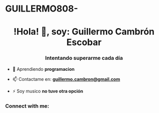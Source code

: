 # GUILLERMO808-
<h1 align="center">!Hola! 👋, soy: Guillermo Cambrón Escobar</h1>
<h3 align="center">Intentando superarme cada día</h3>

- 🌱 Aprendiendo **programacion**

- 📫 Contactame en: **guillermo.cambron@gmail.com**

- ⚡ Soy musico **no tuve otra opción**

<h3 align="left">Connect with me:</h3>
<p align="left">
</p>
